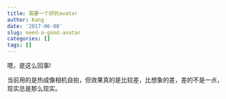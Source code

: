 ```yaml
---
title: 需要一个好的avatar
author: Kang
date: '2017-06-08'
slug: need-a-good-avatar
categories: []
tags: []
---
```


嗯，是这么回事!

当前用的是热成像相机自拍，但效果真的是比较差，比想象的差，差的不是一点，现实总是那么现实。
